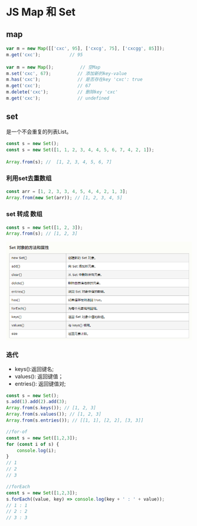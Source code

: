 #  JS Map 和 Set

##  map
```javascript
var m = new Map([['cxc', 95], ['cxcg', 75], ['cxcgg', 85]]);
m.get('cxc');           // 95

var m = new Map();          // 空Map
m.set('cxc', 67);          // 添加新的key-value
m.has('cxc');              // 是否存在key 'cxc': true
m.get('cxc');              // 67
m.delete('cxc');           // 删除key 'cxc'
m.get('cxc');              // undefined
```
##  set
是一个不会重复的列表List。

```javascript
const s = new Set();
const s = new Set([1, 1, 2, 3, 4, 4, 5, 6, 7, 4, 2, 1]);

Array.from(s); //  [1, 2, 3, 4, 5, 6, 7]
```
###  利用set去重数组
```javascript
const arr = [1, 2, 3, 3, 4, 5, 4, 4, 2, 1, 3];
Array.from(new Set(arr)); // [1, 2, 3, 4, 5]
```
###  set 转成 数组
```javascript
const s = new Set([1, 2, 3]);
Array.from(s); // [1, 2, 3]
```
![图 14](img/1d163432da788964f3dc00fcb9aeba2b6469b3001179eb2e9118db17c09b6036.png)  

###  迭代

- keys():返回键名;
- values(): 返回键值；
- entries(): 返回键值对;
```javascript
const s = new Set();
s.add(1).add(2).add(3);
Array.from(s.keys()); // [1, 2, 3]
Array.from(s.values()); // [1, 2, 3]
Array.from(s.entries()); // [[1, 1], [2, 2], [3, 3]]
```
```javascript
//for-of
const s = new Set([1,2,3]);
for (const i of s) {
	console.log(i);
}
// 1
// 2
// 3
```
```javascript
//forEach
const s = new Set([1,2,3]);
s.forEach((value, key) => console.log(key + ' : ' + value));
// 1 : 1
// 2 : 2
// 3 : 3
```
